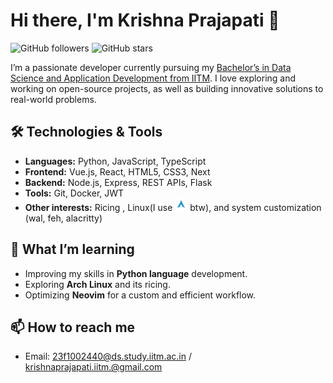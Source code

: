 <!-- ## Hi there 👋


<!-- **23f1002440KP/23f1002440KP** is a ✨ _special_ ✨ repository because its `README.md` (this file) appears on your GitHub profile. -->

<!-- Here are some ideas to get you started: -->

<!-- - 🔭 I’m currently working on  -->
<!-- - 🌱 I’m currently learning 
- 👯 I’m looking to collaborate on ...
- 🤔 I’m looking for help with ...
- 💬 Ask me about ...
- 📫 How to reach me: ...
- 😄 Pronouns: ...
- ⚡ Fun fact: ... --> 

# Hi there, I'm Krishna Prajapati 👋

![GitHub followers](https://img.shields.io/github/followers/23f1002440KP?label=Follow&style=social) 
![GitHub stars](https://img.shields.io/github/stars/23f1002440KP?style=social)

I’m a passionate developer currently pursuing my [Bachelor’s in Data Science and Application Development from IITM](https://www.iitm.ac.in/). I love exploring and working on open-source projects, as well as building innovative solutions to real-world problems.

## 🛠️ Technologies & Tools

- **Languages:** Python, JavaScript, TypeScript
- **Frontend:** Vue.js, React, HTML5, CSS3, Next
- **Backend:** Node.js, Express, REST APIs, Flask
- **Tools:** Git, Docker, JWT
- **Other interests:** Ricing , Linux(I use  <svg xmlns="http://www.w3.org/2000/svg" aria-label="Arch Linux" role="img" viewBox="0 0 512 512" width="20px" height="20px" fill="#000000"><g id="SVGRepo_bgCarrier" stroke-width="0"></g><g id="SVGRepo_tracerCarrier" stroke-linecap="round" stroke-linejoin="round"></g><g id="SVGRepo_iconCarrier"><rect width="512" height="512" rx="15%" fill="#ffffff"></rect><path d="M256 72c-14 35-23 57-39 91 10 11 22 23 41 36-21-8-35-17-45-26-21 43-53 103-117 220 50-30 90-48 127-55-2-7-3-14-3-22v-1c1-33 18-58 38-56 20 1 36 29 35 62l-2 17c36 7 75 26 125 54l-27-50c-13-10-27-23-55-38 19 5 33 11 44 17-86-159-93-180-122-250z" fill="#1793d1"></path></g></svg>  btw), and system customization (wal, feh, alacritty)

<!-- ## 🔭 Projects I’m working on

... -->

## 🌱 What I’m learning

- Improving my skills in **Python language** development.
- Exploring **Arch Linux** and its ricing.
- Optimizing **Neovim** for a custom and efficient workflow.

## 📫 How to reach me

- Email: 23f1002440@ds.study.iitm.ac.in / krishnaprajapati.iitm.@gmail.com
<!-- - LinkedIn: [your-linkedin-profile](https://www.linkedin.com/in/your-profile)
- Twitter: [@your-twitter-handle](https://twitter.com/your-handle) -->
